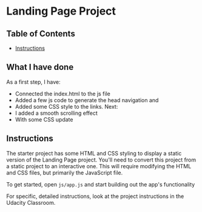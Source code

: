# Landing Page Project

## Table of Contents

* [Instructions](#instructions)

## What I have done
As a first step, I have:
* Connected the index.html to the js file
* Added a few js code to generate the head navigation and 
* Added some CSS style to the links.
Next:
* I added a smooth scrolling effect
* With some CSS update

## Instructions
The starter project has some HTML and CSS styling to display a static version of the Landing Page project. You'll need to convert this project from a static project to an interactive one. This will require modifying the HTML and CSS files, but primarily the JavaScript file.

To get started, open `js/app.js` and start building out the app's functionality

For specific, detailed instructions, look at the project instructions in the Udacity Classroom.
